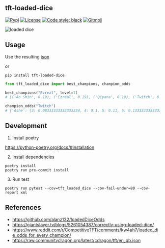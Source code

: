 ## tft-loaded-dice
[![Pypi](https://img.shields.io/pypi/v/tft-loaded-dice)](https://pypi.org/project/tft-loaded-dice/)
[![License](https://img.shields.io/badge/license-MIT-blue)](https://github.com/stradivari96/tft-loaded-dice/blob/master/LICENSE)
[![Code style: black](https://img.shields.io/badge/code%20style-black-000000.svg)](https://github.com/psf/black)
<a href="https://gitmoji.dev">
  <img src="https://img.shields.io/badge/gitmoji-%20😜%20😍-FFDD67.svg" alt="Gitmoji">
</a>

![loaded dice](https://static.wikia.nocookie.net/leagueoflegends/images/b/b7/Twisted_Fate_Loaded_Dice.png)
## Usage
Use the resulting [json](https://raw.githubusercontent.com/stradivari96/tft-loaded-dice/main/tft_loaded_dice/data.json)

or
```
pip install tft-loaded-dice
```
```python
from tft_loaded_dice import best_champions, champion_odds

best_champions("Ezreal", level=7)
# [('Ao Shin', 0.19), ('Ezreal', 0.19), ('Qiyana', 0.19), ('Twitch', 0.095), ('Lee Sin', 0.06333333333333332), ('Ornn', 0.06333333333333332), ('Xayah', 0.06333333333333332), ('Ashe', 0.0475), ('Varus', 0.0475)]

champion_odds("Twitch")
# {'Ashe': {3: 0.08333333333333334, 4: 0.1, 5: 0.11, 6: 0.13333333333333333, 7: 0.1, 8: 0.06666666666666667, 9: 0.05, 10: 0.03333333333333333, 11: 0.006666666666666666}, 'Ryze': {3: 0.08333333333333334, 4: 0.1, 5: 0.11, 6: 0.13333333333333333, 7: 0.1, 8: 0.06666666666666667, 9: 0.05, 10: 0.03333333333333333, 11: 0.006666666666666666}, 'Talon': {3: 0.08333333333333334, 4: 0.1, 5: 0.11, 6: 0.13333333333333333, 7: 0.1, 8: 0.06666666666666667, 9: 0.05, 10: 0.03333333333333333, 11: 0.006666666666666666}, 'Varus': {3: 0.08333333333333334, 4: 0.1, 5: 0.11, 6: 0.13333333333333333, 7: 0.1, 8: 0.06666666666666667, 9: 0.05, 10: 0.03333333333333333, 11: 0.006666666666666666}, 'Sejuani': {3: 0.125, 4: 0.15, 5: 0.165, 6: 0.2, 7: 0.15, 8: 0.1, 9: 0.075, 10: 0.05, 11: 0.01}, 'Xayah': {3: 0.0625, 4: 0.075, 5: 0.0825, 6: 0.1, 7: 0.075, 8: 0.05, 9: 0.0375, 10: 0.025, 11: 0.005}, 'Ezreal': {3: 0.08333333333333334, 4: 0.1, 5: 0.11, 6: 0.13333333333333333, 7: 0.1, 8: 0.06666666666666667, 9: 0.05, 10: 0.03333333333333333, 11: 0.006666666666666666}, 'Bard': {3: 0.125, 4: 0.15, 5: 0.165, 6: 0.2, 7: 0.15, 8: 0.1, 9: 0.075, 10: 0.05, 11: 0.01}, 'Twitch': {3: 0.125, 4: 0.15, 5: 0.165, 6: 0.2, 7: 0.15, 8: 0.1, 9: 0.075, 10: 0.05, 11: 0.01}}
```

## Development

1. Install poetry

https://python-poetry.org/docs/#installation

2. Install dependencies
```
poetry install
poetry run pre-commit install
```

3. Run test
```
poetry run pytest --cov=tft_loaded_dice --cov-fail-under=80 --cov-report xml
```

## References
* https://github.com/alanz132/loadedDiceOdds
* https://giantslayer.tv/blogs/5261054387/correctly-using-loaded-dice/
* https://www.reddit.com/r/CompetitiveTFT/comments/kw4ah7/loaded_die_odds_for_every_champion/
* https://raw.communitydragon.org/latest/cdragon/tft/en_gb.json
